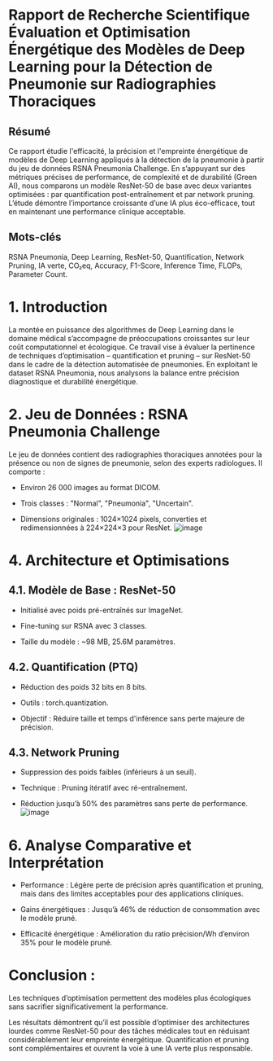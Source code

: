 # Rapport de Recherche Scientifique Évaluation et Optimisation Énergétique des Modèles de Deep Learning pour la Détection de Pneumonie sur Radiographies Thoraciques
## Résumé
Ce rapport étudie l'efficacité, la précision et l'empreinte énergétique de modèles de Deep Learning appliqués à la détection de la pneumonie à partir du jeu de données RSNA Pneumonia Challenge. En s’appuyant sur des métriques précises de performance, de complexité et de durabilité (Green AI), nous comparons un modèle ResNet-50 de base avec deux variantes optimisées : par quantification post-entraînement et par network pruning. L’étude démontre l’importance croissante d’une IA plus éco-efficace, tout en maintenant une performance clinique acceptable.
## Mots-clés
RSNA Pneumonia, Deep Learning, ResNet-50, Quantification, Network Pruning, IA verte, CO₂eq, Accuracy, F1-Score, Inference Time, FLOPs, Parameter Count.
# 1. Introduction
La montée en puissance des algorithmes de Deep Learning dans le domaine médical s’accompagne de préoccupations croissantes sur leur coût computationnel et écologique. Ce travail vise à évaluer la pertinence de techniques d’optimisation – quantification et pruning – sur ResNet-50 dans le cadre de la détection automatisée de pneumonies. En exploitant le dataset RSNA Pneumonia, nous analysons la balance entre précision diagnostique et durabilité énergétique.
# 2. Jeu de Données : RSNA Pneumonia Challenge
Le jeu de données contient des radiographies thoraciques annotées pour la présence ou non de signes de pneumonie, selon des experts radiologues. Il comporte :

- Environ 26 000 images au format DICOM.

- Trois classes : "Normal", "Pneumonia", "Uncertain".

- Dimensions originales : 1024×1024 pixels, converties et redimensionnées à 224×224×3 pour ResNet.
![image](https://github.com/user-attachments/assets/7167fef7-e548-4ed4-a3d9-8720ed8e9df0)
# 4. Architecture et Optimisations
## 4.1. Modèle de Base : ResNet-50
- Initialisé avec poids pré-entraînés sur ImageNet.

- Fine-tuning sur RSNA avec 3 classes.

- Taille du modèle : ~98 MB, 25.6M paramètres.

## 4.2. Quantification (PTQ)
- Réduction des poids 32 bits en 8 bits.

- Outils : torch.quantization.

- Objectif : Réduire taille et temps d'inférence sans perte majeure de précision.

## 4.3. Network Pruning
- Suppression des poids faibles (inférieurs à un seuil).

- Technique : Pruning itératif avec ré-entraînement.

- Réduction jusqu’à 50% des paramètres sans perte de performance.
![image](https://github.com/user-attachments/assets/23ec3862-2742-491b-b941-a8c1ea778cd9)
# 6. Analyse Comparative et Interprétation
- Performance : Légère perte de précision après quantification et pruning, mais dans des limites acceptables pour des applications cliniques.

- Gains énergétiques : Jusqu’à 46% de réduction de consommation avec le modèle pruné.

- Efficacité énergétique : Amélioration du ratio précision/Wh d’environ 35% pour le modèle pruné.

# Conclusion : 
Les techniques d’optimisation permettent des modèles plus écologiques sans sacrifier significativement la performance.

Les résultats démontrent qu’il est possible d’optimiser des architectures lourdes comme ResNet-50 pour des tâches médicales tout en réduisant considérablement leur empreinte énergétique. Quantification et pruning sont complémentaires et ouvrent la voie à une IA verte plus responsable.









